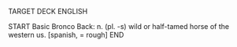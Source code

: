 TARGET DECK
ENGLISH

START
Basic
Bronco
Back: n. (pl. -s) wild or half-tamed horse of the western us. [spanish, = rough]
END
